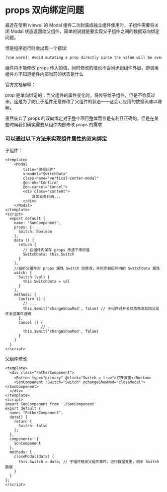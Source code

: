 # props 双向绑定问题

最近在使用 iviewui 的 Modal 组件二次封装成独立组件使用时，子组件需要将关闭 Modal 状态返回给父组件，简单的说就是要实现父子组件之间的数据双向绑定问题。

但是程序运行时会出现一个错误:

```js
[Vue warn]: Avoid mutating a prop directly since the value will be overwritten whenever the parent component re-renders. Instead, use a data or computed property based on the prop's value. Prop being mutated: "Switch"'
```

组件内不能修改 props 传入的值，同时修改的值也不会同步到组件外层，即调用组件方不知道组件内部当前的状态是什么

官方文档解释：

prop 是单向绑定的：当父组件的属性变化时，将传导给子组件，但是不会反过来。这是为了防止子组件无意修改了父组件的状态——这会让应用的数据流难以理解。

虽然废弃了 props 的双向绑定对于整个项目整体而言是有利且正确的，但是在某些时候我们确实需要从组件内部修改 props 的需求

### 可以通过以下方法来实现组件属性的双向绑定

子组件：
```vue
<template>
	<Modal
		title="弹框组件"
		v-model="SwitchData"
		class-name="vertical-center-modal"
		@on-ok="Confirm"
		@on-cancel="Cancel">
		<div class="content">
			具体业务代码...
		</div>
	</Modal>
</template>
<script>
  export default {
    name: 'SonCompenent',
    props: {
      Switch: Boolean
    },
    data () {
      return {
        // 在组件内保存 props 传递下来的值
        SwitchData: this.Switch
      }
    },
    //监听父组件对 props 属性 Switch 的修改，并同步到组件内的 SwitchData 属性
    watch: {
      Switch (val) {
        this.SwitchData = val
      }
    },
    methods: {
      Confirm () {
        // ...
        this.$emit('changeShowMod', false) // 子组件对开关状态修改后向父组件发送事件通知
      },
      Cancel () {
				// ...
        this.$emit('changeShowMod', false)
      }
    }
  }
</script>
```
父组件修改
```vue
<template>
  <div class="FatherCompenent">
    <Button type="primary" @click="Switch = true">打开弹窗</Button>
    <SonCompenent :Switch="Switch" @changeShowMod="closeModal"></SonCompenent>
  </div>
</template>
<script>
import SonCompenent from './SonCompenent'
export default {
  name: "FatherCompenent",
  data() {
    return {
      Switch: false
    };
  },
  components: {
    SonCompenent
  },
  methods: {
    closeModal(data) {
      this.Switch = data; // 子组件触发父组件事件，进行数据变更，同步 Switch 数据
    }
  }
};
</script>
```